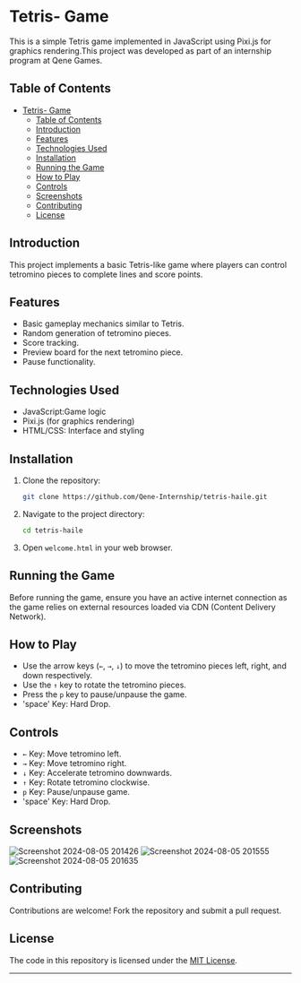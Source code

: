 

# Tetris- Game

This is a simple Tetris game implemented in JavaScript using Pixi.js for graphics rendering.This project was developed as part of an internship program at Qene Games. 

## Table of Contents

- [Tetris- Game](#tetris--game)
  - [Table of Contents](#table-of-contents)
  - [Introduction](#introduction)
  - [Features](#features)
  - [Technologies Used](#technologies-used)
  - [Installation](#installation)
  - [Running the Game](#running-the-game)
  - [How to Play](#how-to-play)
  - [Controls](#controls)
  - [Screenshots](#screenshots)
  - [Contributing](#contributing)
  - [License](#license)

## Introduction

This project implements a basic Tetris-like game where players can control tetromino pieces to complete lines and score points.

## Features

- Basic gameplay mechanics similar to Tetris.
- Random generation of tetromino pieces.
- Score tracking.
- Preview board for the next tetromino piece.
- Pause functionality.

## Technologies Used

- JavaScript:Game logic
- Pixi.js (for graphics rendering)
- HTML/CSS: Interface and styling

## Installation

1. Clone the repository:

   ```bash
   git clone https://github.com/Qene-Internship/tetris-haile.git
2. Navigate to the project directory:
   
   ```bash
   cd tetris-haile

3. Open `welcome.html` in your web browser.

## Running the Game

Before running the game, ensure you have an active internet connection as the game relies on external resources loaded via CDN (Content Delivery Network).


## How to Play

- Use the arrow keys (`←`, `→`, `↓`) to move the tetromino pieces left, right, and down respectively.
- Use the `↑` key to rotate the tetromino pieces.
- Press the `p` key to pause/unpause the game.
-  'space' Key: Hard Drop.

## Controls

- `←` Key: Move tetromino left.
- `→` Key: Move tetromino right.
- `↓` Key: Accelerate tetromino downwards.
- `↑` Key: Rotate tetromino clockwise.
- `p` Key: Pause/unpause game.
- 'space' Key: Hard Drop.

## Screenshots

![Screenshot 2024-08-05 201426](https://github.com/user-attachments/assets/a1b314e5-4e01-43bd-8ef1-4d01da93f1ad)
![Screenshot 2024-08-05 201555](https://github.com/user-attachments/assets/2b229c46-228a-4cc4-b461-ef19cdbb4af1)
![Screenshot 2024-08-05 201635](https://github.com/user-attachments/assets/5e87a648-ddef-4947-a4df-5cdb81fdc31a)


## Contributing

Contributions are welcome! Fork the repository and submit a pull request.

## License

The code in this repository is licensed under the [MIT License](LICENSE).

---


